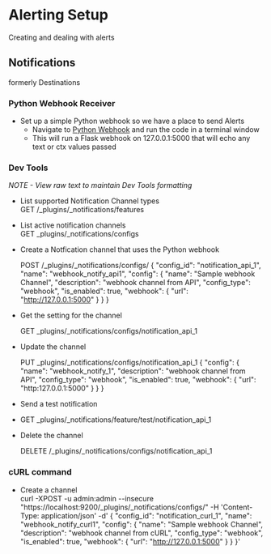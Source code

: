# Alerting Setup

Creating and dealing with alerts

## Notifications
formerly Destinations

### Python Webhook Receiver
- Set up a simple Python webhook so we have a place to send Alerts
  - Navigate to [Python Webhook](https://github.com/macatak/python/blob/master/webhookRecv.py) and run the code in a terminal window
  - This will run a Flask webhook on 127.0.0.1:5000 that will echo any text or ctx values passed
  
### Dev Tools
*NOTE - View raw text to maintain Dev Tools formatting*

- List supported Notification Channel types  
  GET /_plugins/_notifications/features  
- List active notification channels  
  GET _plugins/_notifications/configs  
- Create a Notfication channel that uses the Python webhook
  
  POST /_plugins/_notifications/configs/
  {
    "config_id": "notification_api_1",
    "name": "webhook_notify_api1",
    "config": {
      "name": "Sample webhook Channel",
      "description": "webhook channel from API",
      "config_type": "webhook",
      "is_enabled": true,
      "webhook": {
        "url": "http://127.0.0.1:5000"
     }
  }
}


- Get the setting for the channel  

  GET _plugins/_notifications/configs/notification_api_1

- Update the channel
  
  PUT _plugins/_notifications/configs/notification_api_1
{
  "config": {
    "name": "webhook_notify_1",
    "description": "webhook channel from API",
    "config_type": "webhook",
    "is_enabled": true,
    "webhook": {
      "url": "http:127.0.0.1:5000"
    }
  }
}

- Send a test notification
- 
  GET _plugins/_notifications/feature/test/notification_api_1


- Delete the channel  

  DELETE /_plugins/_notifications/configs/notification_api_1


### cURL command

- Create a channel  
curl -XPOST -u admin:admin --insecure "https://localhost:9200/_plugins/_notifications/configs/" -H 'Content-Type: application/json' -d'
{
    "config_id": "notification_curl_1",
    "name": "webhook_notify_curl1",
    "config": {
      "name": "Sample webhook Channel",
      "description": "webhook channel from cURL",
      "config_type": "webhook",
      "is_enabled": true,
      "webhook": {
        "url": "http://127.0.0.1:5000"
     }
  }
}'
